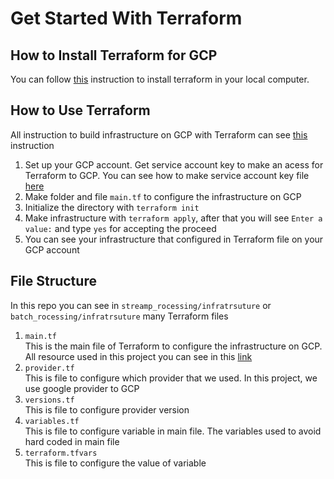 # Get Started With Terraform

## How to Install Terraform for GCP
You can follow [this](https://developer.hashicorp.com/terraform/tutorials/gcp-get-started/install-cli) instruction to install terraform in your local computer.

## How to Use Terraform
All instruction to build infrastructure on GCP with Terraform can see [this](https://developer.hashicorp.com/terraform/tutorials/gcp-get-started/google-cloud-platform-build) instruction

1. Set up your GCP account. Get service account key to make an acess for Terraform to GCP. You can see how to make service account key file [here](StartWithGCP.md)
2. Make folder and file ```main.tf``` to configure the infrastructure on GCP
3. Initialize the directory with ```terraform init```
4. Make infrastructure with ```terraform apply```, after that you will see ```Enter a value:``` and type ```yes``` for accepting the proceed
5. You can see your infrastructure that configured in Terraform file on your GCP account

## File Structure
In this repo you can see in ```streamp_rocessing/infratrsuture``` or  ```batch_rocessing/infratrsuture``` many Terraform files
1. ```main.tf``` <br> This is the main file of Terraform to configure the infrastructure on GCP. All resource used in this project you can see in this [link](https://registry.terraform.io/providers/hashicorp/google/latest/docs/resources/storage_bucket_object)
2. ```provider.tf```<br> This is file to configure which provider that we used. In this project, we use google provider to GCP
3. ```versions.tf```<br> This is file to configure provider version
4. ```variables.tf```<br> This is file to configure variable in main file. The variables used to avoid hard coded in main file
5. ```terraform.tfvars```<br> This is file to configure the value of variable

